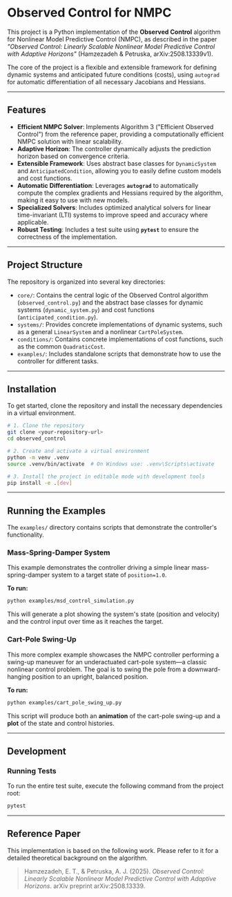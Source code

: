 # Observed Control for NMPC

This project is a Python implementation of the **Observed Control** algorithm for Nonlinear Model Predictive Control (NMPC), as described in the paper *"Observed Control: Linearly Scalable Nonlinear Model Predictive Control with Adaptive Horizons"* (Hamzezadeh & Petruska, arXiv:2508.13339v1).

The core of the project is a flexible and extensible framework for defining dynamic systems and anticipated future conditions (costs), using `autograd` for automatic differentiation of all necessary Jacobians and Hessians.

-----

## Features 

  * **Efficient NMPC Solver**: Implements Algorithm 3 ("Efficient Observed Control") from the reference paper, providing a computationally efficient NMPC solution with linear scalability.
  * **Adaptive Horizon**: The controller dynamically adjusts the prediction horizon based on convergence criteria.
  * **Extensible Framework**: Uses abstract base classes for `DynamicSystem` and `AnticipatedCondition`, allowing you to easily define custom models and cost functions.
  * **Automatic Differentiation**: Leverages **`autograd`** to automatically compute the complex gradients and Hessians required by the algorithm, making it easy to use with new models.
  * **Specialized Solvers**: Includes optimized analytical solvers for linear time-invariant (LTI) systems to improve speed and accuracy where applicable.
  * **Robust Testing**: Includes a test suite using **`pytest`** to ensure the correctness of the implementation.

-----

## Project Structure

The repository is organized into several key directories:

  * `core/`: Contains the central logic of the Observed Control algorithm (`observed_control.py`) and the abstract base classes for dynamic systems (`dynamic_system.py`) and cost functions (`anticipated_condition.py`).
  * `systems/`: Provides concrete implementations of dynamic systems, such as a general `LinearSystem` and a nonlinear `CartPoleSystem`.
  * `conditions/`: Contains concrete implementations of cost functions, such as the common `QuadraticCost`.
  * `examples/`: Includes standalone scripts that demonstrate how to use the controller for different tasks.

-----

## Installation 

To get started, clone the repository and install the necessary dependencies in a virtual environment.

```bash
# 1. Clone the repository
git clone <your-repository-url>
cd observed_control

# 2. Create and activate a virtual environment
python -m venv .venv
source .venv/bin/activate  # On Windows use: .venv\Scripts\activate

# 3. Install the project in editable mode with development tools
pip install -e .[dev]
```

-----

## Running the Examples 

The `examples/` directory contains scripts that demonstrate the controller's functionality.

### Mass-Spring-Damper System

This example demonstrates the controller driving a simple linear mass-spring-damper system to a target state of `position=1.0`.

**To run:**

```bash
python examples/msd_control_simulation.py
```

This will generate a plot showing the system's state (position and velocity) and the control input over time as it reaches the target.

### Cart-Pole Swing-Up

This more complex example showcases the NMPC controller performing a swing-up maneuver for an underactuated cart-pole system—a classic nonlinear control problem. The goal is to swing the pole from a downward-hanging position to an upright, balanced position.

**To run:**

```bash
python examples/cart_pole_swing_up.py
```

This script will produce both an **animation** of the cart-pole swing-up and a **plot** of the state and control histories.

-----

## Development

### Running Tests 

To run the entire test suite, execute the following command from the project root:

```bash
pytest
```

-----

## Reference Paper

This implementation is based on the following work. Please refer to it for a detailed theoretical background on the algorithm.

> Hamzezadeh, E. T., & Petruska, A. J. (2025). *Observed Control: Linearly Scalable Nonlinear Model Predictive Control with Adaptive Horizons*. arXiv preprint arXiv:2508.13339.
